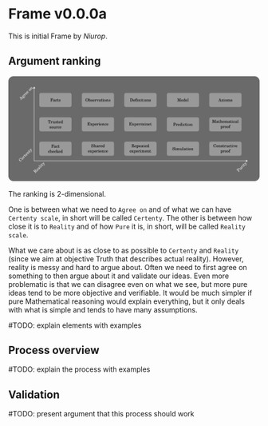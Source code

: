 # Frame v0.0.0a

This is initial Frame by _Niurop_.

## Argument ranking

![Argument_rankings.svg](argument_rankings.svg)

The ranking is 2-dimensional.

One is between what we need to `Agree on` and of what we can have `Certenty scale`, in short will be called `Certenty`. The other is between how close it is to `Reality` and of how `Pure` it is, in short, will be called `Reality scale`.

What we care about is as close to as possible to `Certenty` and `Reality` (since we aim at objective Truth that describes actual reality). However, reality is messy and hard to argue about. Often we need to first agree on something to then argue about it and validate our ideas. Even more problematic is that we can disagree even on what we see, but more pure ideas tend to be more objective and verifiable. It would be much simpler if pure Mathematical reasoning would explain everything, but it only deals with what is simple and tends to have many assumptions.

#TODO: explain elements with examples

## Process overview

#TODO: explain the process with examples

## Validation

#TODO: present argument that this process should work